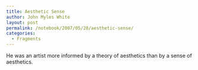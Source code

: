 ```yaml
---
title: Aesthetic Sense
author: John Myles White
layout: post
permalink: /notebook/2007/05/28/aesthetic-sense/
categories:
  - Fragments
---
```


He was an artist more informed by a theory of aesthetics than by a sense of aesthetics.
